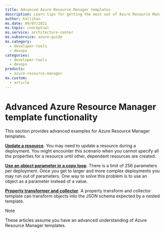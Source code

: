 ```yaml
---
title: Advanced Azure Resource Manager templates
description: Learn tips for getting the most out of Azure Resource Manager template functionality by following advanced examples.
author: hallihan
ms.date: 09/07/2021
ms.topic: conceptual
ms.service: architecture-center
ms.subservice: azure-guide
ms.category:
  - developer-tools
  - devops
categories:
  - developer-tools
  - devops
products:
  - azure-resource-manager
ms.custom:
  - article
---
```


# Advanced Azure Resource Manager template functionality

This section provides advanced examples for Azure Resource Manager templates.

**[Update a resource](update-resource.md)**. You may need to update a resource during a deployment. You might encounter this scenario when you cannot specify all the properties for a resource until other, dependent resources are created.

**[Use an object parameter in a copy loop](objects-as-parameters.md)**. There is a limit of 256 parameters per deployment. Once you get to larger and more complex deployments you may run out of parameters. One way to solve this problem is to use an object as a parameter instead of a value.

**[Property transformer and collector](collector.md)**. A property transform and collector template can transform objects into the JSON schema expected by a nested template.

> [!NOTE]
> These articles assume you have an advanced understanding of Azure Resource Manager templates.
